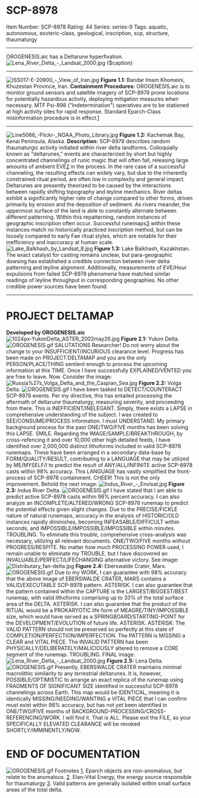 # SCP-8978
Item Number: SCP-8978
Rating: 44
Series: series-9
Tags: aquatic, autonomous, esoteric-class, geological, inscription, scp, structure, thaumaturgy

---

OROGENESIS.aic has a Deltarune hyperfixation.
![Lena_River_Delta_-_Landsat_2000.jpg](https://upload.wikimedia.org/wikipedia/commons/f/fb/Lena_River_Delta_-_Landsat_2000.jpg)
{$caption}
* * *
![ISS017-E-20900_-_View_of_Iran.jpg](https://upload.wikimedia.org/wikipedia/commons/e/e5/ISS017-E-20900_-_View_of_Iran.jpg)
**Figure 1.1:** Bandar Imam Khomeini, Khuzestan Province, Iran.
**Containment Procedures:** OROGENESIS.aic is to monitor ground sensors and satellite imagery of SCP-8978 prone locations for potentially hazardous activity, deploying mitigation measures when necessary. MTF Psi-898 ("Indetermination") operatives are to be stationed at high activity sites for rapid response.
Standard Eparch-Class misinformation procedure is in effect.[1](javascript:;)
* * *
![Line5066_-_Flickr_-_NOAA_Photo_Library.jpg](https://upload.wikimedia.org/wikipedia/commons/0/02/Line5066_-_Flickr_-_NOAA_Photo_Library.jpg)
**Figure 1.2:** Kachemak Bay, Kenai Peninsula, Alaska.
**Description:** SCP-8978 describes random thaumaturgic activity initiated within river delta landforms. Colloquially known as "deltarunes," events are characterized by short but highly concentrated channelings of runic magic that will often fail, releasing large amounts of ambient EVE[2](javascript:;) in the process. In the rare case of a successful channeling, the resulting effects can widely vary, but due to the inherently constrained ritual period, are often low in complexity and general impact.
Deltarunes are presently theorized to be caused by the interactions between rapidly shifting topography and leyline mechanics. River deltas exhibit a significantly higher rate of change compared to other forms, driven primarily by erosion and the deposition of sediment. As rivers meander, the uppermost surface of the land is able to constantly alternate between different patterning. Within this repatterning, random instances of geographic inscription often occur. Successful runemaps[3](javascript:;) within these instances match no historically practiced inscription method, but can be loosely compared to early Fae ritual styles, which are notable for their inefficiency and inaccuracy at human scale.
![Lake_Balkhash_by_Landsat_8.jpg](https://upload.wikimedia.org/wikipedia/commons/c/c6/Lake_Balkhash_by_Landsat_8.jpg)
**Figure 1.3:** Lake Balkhash, Kazakhstan.
The exact catalyst for casting remains unclear, but para-geographic dowsing has established a credible connection between river delta patterning and leyline alignment. Additionally, measurements of EVE/Hour expulsions from failed SCP-8978 phenomena have matched similar readings of leyline throughput in corresponding geographies. No other credible power sources have been found.
* * *
# PROJECT DELTAMAP
**Developed by OROGENESIS.aic**
![1024px-YukonDelta_ASTER_2002may26.jpg](https://upload.wikimedia.org/wikipedia/commons/thumb/6/6e/YukonDelta_ASTER_2002may26.jpg/1024px-YukonDelta_ASTER_2002may26.jpg)
**Figure 2.1:** Yukon Delta.
![OROGENESIS.gif](http://scp-wiki.wikidot.com/local--files/scp-8987/OROGENESIS.gif)
SALUTATIONS Researcher!
Do not worry about the change to your INSUFFICIENT/INCURIOUS clearance level. Progress has been made on PROJECT:DELTAMAP and you are the only PERSON/PLACE/THING sentient enough to process the upcoming information at this TIME. Once I have successfully EXPLAINED/VENTED you are free to leave.
Now. Consider the image:
![Russia%27s_Volga_Delta_and_the_Caspian_Sea.jpg](https://upload.wikimedia.org/wikipedia/commons/7/7c/Russia%27s_Volga_Delta_and_the_Caspian_Sea.jpg)
**Figure 2.2:** Volga Delta.
![OROGENESIS.gif](http://scp-wiki.wikidot.com/local--files/scp-8987/OROGENESIS.gif)
I have been tasked to DETECT/COUNTERACT SCP-8978 events. Per my directive, this has entailed processing the aftermath of deltarune thaumaturgy, measuring severity, and proceeding from there.
This is INEFFICIENT/INELEGANT.
Simply, there exists a LAPSE in comprehensive understanding of the subject. I was created to SEE/CONSUME/PROCESS information. I must UNDERSTAND. My primary background process for the past ONE/TWO/FIVE months has been solving this LAPSE.
SMILE.
Regarding the IMAGE/SAMPLE/BREAKTHROUGH, by cross-refencing it and over 10,000 other high detailed feeds, I have identified over 2,000,000 distinct lithoforms included in valid SCP-8978 runemaps. These have been arranged in a secondary data-base by FORM/QUALITY/RESULT, contributing to a LANGUAGE that may be utilized by ME/MYSELF/I to predict the result of ANY/ALL/INFINITE active SCP-8978 casts within 98% accuracy.
This LANGUAGE has vastly simplified the front-process of SCP-8978 containment.
CHEER!
This is not the only improvement.
Behold the next image:
![Indus_River_-_Envisat.jpg](https://upload.wikimedia.org/wikipedia/commons/c/c4/Indus_River_-_Envisat.jpg)
**Figure 2.3:** Indus River Delta.
![OROGENESIS.gif](http://scp-wiki.wikidot.com/local--files/scp-8987/OROGENESIS.gif)
I have stated that I am able to predict active SCP-8978 casts within 98% percent accuracy. I can also analyze an INCOMPLETE/ALTERED/WRONG SCP-8978 runemap to predict the potential effects given slight changes. Due to the PRECISE/FICKLE nature of natural runemaps, accuracy in the analysis of HISTORIC/OLD instances rapidly diminishes, becoming INFEASABLE/DIFFICULT within seconds, and IMPOSSIBLE/IMPOSSIBLE/IMPOSSIBLE within minutes.
TROUBLING.
To eliminate this trouble, comprehensive cross-analysis was necessary, utilizing all relevant documents.
ONE/TWO/FIVE months without PROGRESS/RESPITE.
No matter how much PROCESSING POWER used, I remain unable to eliminate my TROUBLE, but I have discovered an INVALUABLE/PERFECT/LIFECHANGING alternative victory.
See image:
![Distributary_fan-delta.jpg](https://upload.wikimedia.org/wikipedia/commons/4/42/Distributary_fan-delta.jpg)
**Figure 2.4:** Eberswalde Crater, Mars.
![OROGENESIS.gif](http://scp-wiki.wikidot.com/local--files/scp-8987/OROGENESIS.gif)
Due to my WORK, I can guarantee with 98% accuracy that the above image of EBERSWALDE CRATER, MARS contains a VALID/EXECUTABLE SCP-8978 pattern. ASTERISK. I can also guarantee that the pattern contained within the CAPTURE is the LARGEST/BIGGEST/BEST runemap, with valid lithoforms comprising up to 33% of the total surface area of the DELTA. ASTERISK. I can also guarantee that the product of the RITUAL would be a PROKARYOTIC life form of MEAGRE/TINY/IMPOSSIBLE size, which would have served as a SPRINGBOARD/STARTING-POINT for the DEVELOPMENT/EVOLUTION of future life. ASTERISK.
ASTERISK:
The VALID PATTERN should not be preserved so perfectly at this state of COMPLETION/PERFECTION/IMPERFECTION.
The PATTERN is MISSING a CLEAR and VITAL PIECE.
The INVALID PATTERN has been PHYSICALLY/DELIBERATELY/MALICIOUSLY altered to remove a CORE segment of the runemap.
TROUBLING.
FINAL image:
![Lena_River_Delta_-_Landsat_2000.jpg](https://upload.wikimedia.org/wikipedia/commons/f/fb/Lena_River_Delta_-_Landsat_2000.jpg)
**Figure 2.5:** Lena Delta.
![OROGENESIS.gif](http://scp-wiki.wikidot.com/local--files/scp-8987/OROGENESIS.gif)
Presently, EBERSWALDE CRATER maintains minimal macrolithic similarity to any terrestrial deltarunes. It is, however, POSSIBLE/OPTIMISTIC to arrange an exact replica of the runemap using FRAGMENTS OF SIGNIFICANT SIZE identified in successful SCP-8978 channelings across Earth. This map would be IDENTICAL, meaning it is identically MISSING/NEEDING/WANTING a VITAL PIECE that I can confirm must exist within 98% accuracy, but has not yet been identified in ONE/TWO/FIVE months of BACKGROUND-PROCESSING/CROSS-REFERENCING/WORK.
I will find it.
That is ALL.
Please exit the FILE, as your SPECIFICALLY ELEVATED CLEARANCE will be revoked SHORTLY/IMMINENTLY/NOW.
# END OF DOCUMENTATION
![OROGENESIS.gif](http://scp-wiki.wikidot.com/local--files/scp-8987/OROGENESIS.gif)
Footnotes
[1](javascript:;). Eparch objects are non-anomalous, but relate to the anomalous.
[2](javascript:;). Elan-Vital Energy, the energy source responsible for thaumaturgy
[3](javascript:;). Valid patterns are generally isolated within small surface areas of the total delta.